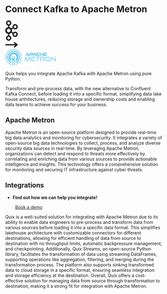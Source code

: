 # Connect Kafka to Apache Metron

<div class="connect-images cards blog-grid-card" markdown>
<div>
<img src="../images/kafka_logo.png" width="40px" />
</div>
<div>
<img src="../images/arrow.svg" width="40px" />
</div>
<div>
<img src="./images/apache-metron_1.jpg" />
</div>
</div>

Quix helps you integrate Apache Kafka with Apache Metron using pure Python.

Transform and pre-process data, with the new alternative to Confluent Kafka Connect, before loading it into a specific format, simplifying data lake house arthitectures, reducing storage and ownership costs and enabling data teams to achieve success for your business.

## Apache Metron

Apache Metron is an open-source platform designed to provide real-time big data analytics and monitoring for cybersecurity. It integrates a variety of open-source big data technologies to collect, process, and analyze diverse security data sources in real-time. By leveraging Apache Metron, organizations can detect and respond to threats more effectively by correlating and enriching data from various sources to provide actionable intelligence and insights. This technology offers a comprehensive solution for monitoring and securing IT infrastructure against cyber threats.

## Integrations

<div class="grid cards" markdown>

- __Find out how we can help you integrate!__

    <a class="md-button md-button--primary" href="https://share.hsforms.com/1iW0TmZzKQMChk0lxd_tGiw4yjw2?__hstc=175542013.2303933fbd746c0ac86d9ccbe9bc9100.1728383268831.1729603416735.1729620918855.31&__hssc=175542013.1.1729620918855&__hsfp=2132701734" target="_blank" style="margin:.5rem;">Book a demo</a>

</div>


Quix is a well-suited solution for integrating with Apache Metron due to its ability to enable data engineers to pre-process and transform data from various sources before loading it into a specific data format. This simplifies lakehouse architecture with customizable connectors for different destinations, allowing for efficient handling of data from source to destination with no throughput limits, automatic backpressure management, and checkpointing. Additionally, Quix Streams, an open-source Python library, facilitates the transformation of data using streaming DataFrames, supporting operations like aggregation, filtering, and merging during the transformation process. The platform also supports sinking transformed data to cloud storage in a specific format, ensuring seamless integration and storage efficiency at the destination. Overall, Quix offers a cost-effective solution for managing data from source through transformation to destination, making it a strong fit for integration with Apache Metron.

